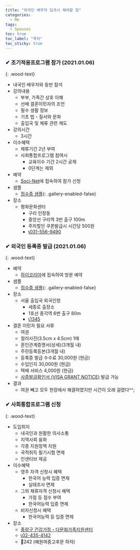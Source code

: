 ```yaml
---
title: "외국인 배우자 입국시 해야할 일"
categories:
  - Me
tags:
  - Spouses
toc: true
toc_label: "목차"
toc_sticky: true
---
```


### ✔ 조기적응프로그램 참가 (2021.01.06)
{: .wood-text}

- 내국인 배우자와 동반 참석
- 강의내용
  - 부부, 가족간 상호 이해
  - 선배 결혼이민자의 조언
  - 필수 생활 정보
  - 기초 법・질서와 문화
  - 출입국 및 체류 관련 제도
- 강의시간 
  - 3시간
- 이수혜택
  - 체류기간 2년 부여
  - 사회통합프로그램 참여시
    - 교육이수 기간 2시간 공제
    - 0단계는 제외
- 예약
  - [Soci-Net](https://www.socinet.go.kr/)에 접속하여 참가 신청
- 샘플
  - [접수증 샘플](/assets/images/me/spouses/spouses1.png){: .gallery-enabled-false}
- 장소
  - 평화문화센터
    - 구리 인창동
    - 중앙선 구리역 3번 출구 100m
    - 주차할인 쿠폰발급시 시간당 500원
    - <a href="tel:031-556-9490">📞031-556-9490</a>

### ✔ 외국인 등록증 발급 (2021.01.06)
{: .wood-text}

- 예약
  - [하이코리아](https://www.hikorea.go.kr/Main.pt)에 접속하여 방문 예약
- 샘플
  - [접수증 샘플](/assets/images/me/spouses/spouses2.png){: .gallery-enabled-false}
- 장소
  - 서울 출입국 외국인청
    - 세종로 출장소
    - 1호선 종각역 6번 출구 80m
    - <a href="tel:1345">📞1345</a>
- 결혼 이민자 필요 서류
  - 여권
  - 컬러사진(3.5cm x 4.5cm) 1매
  - 혼인관계증명서(상세)(3개월 내)
  - 주민등록등본(3개월 내)
  - 등록증 발급 수수료 30,000원 (현금)
  - 수입인지 30,000원 (현금)
  - 택배 서비스 4,000원 (현금)
  - [사증발급확인서 (VISA GRANT NOTICE)](https://www.visa.go.kr/) 발급 가능
- 결과
  - 여권 빼고 모두 현장에서 해결하였지만 시간이 오래 걸렸다^^;

  

### ✔ 사회통합프로그램 신청
{: .wood-text}

- 도입취지
  - 내국인과 원활한 의사소통
  - 지역사회 융화
  - 각종 지원정책 지원
  - 국적취득 필기시험 면제
  - 인센티브 제공
- 이수혜택
  - 영주 자격 신청시 혜택
    - 한국어 능력 입증 면제
    - 실태조사 면제
  - 그외 체류자격 신청시 혜택
    - 가점 등 점수 부여
    - 한국어능력 입증 면제
  - 비자신청시 혜택
    - 한국어능력 등 입증 면제
- 장소
  - [중랑구 건강가정・다문화가족지원센터](https://jungnang.familynet.or.kr)
  - <a href="tel:02-435-4142">📞02-435-4142</a>
  - 🚌242 (혜원여중고후문 하차)
